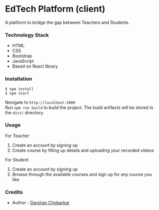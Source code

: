 # EdTech Platform (client)
  A platform to bridge the gap between Teachers and Students.

### Technology Stack
 * HTML  
 * CSS  
 * Bootstrap  
 * JavaScript  
 * Based on React library
  
### Installation
    $ npm install
    $ npm start
  
  Nevigate to `http://localhost:3000`  
  Run `npm run build` to build the project. The build artifacts will be stored in the `dist/` directory.
  
### Usage
  For Teacher
  1. Create an account by signing up  
  2. Create course by filling up details and uploading your recorded videos  
  
  For Student  
  1. Create an account by signing up  
  2. Browse through the available courses and sign up for any course you like  


### Credits  
* Author - [Darshan Chobarkar](www.linkedin.com/in/dchobarkar)
